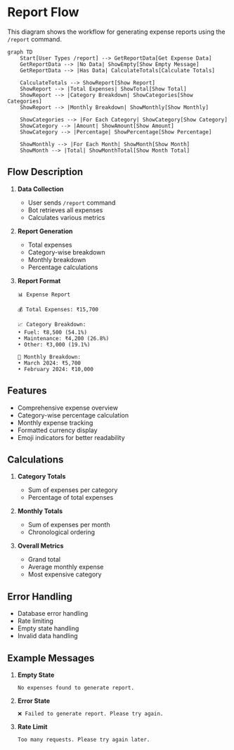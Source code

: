 # Report Flow

This diagram shows the workflow for generating expense reports using the `/report` command.

```mermaid
graph TD
    Start[User Types /report] --> GetReportData[Get Expense Data]
    GetReportData --> |No Data| ShowEmpty[Show Empty Message]
    GetReportData --> |Has Data| CalculateTotals[Calculate Totals]
    
    CalculateTotals --> ShowReport[Show Report]
    ShowReport --> |Total Expenses| ShowTotal[Show Total]
    ShowReport --> |Category Breakdown| ShowCategories[Show Categories]
    ShowReport --> |Monthly Breakdown| ShowMonthly[Show Monthly]
    
    ShowCategories --> |For Each Category| ShowCategory[Show Category]
    ShowCategory --> |Amount| ShowAmount[Show Amount]
    ShowCategory --> |Percentage| ShowPercentage[Show Percentage]
    
    ShowMonthly --> |For Each Month| ShowMonth[Show Month]
    ShowMonth --> |Total| ShowMonthTotal[Show Month Total]
```

## Flow Description

1. **Data Collection**
   - User sends `/report` command
   - Bot retrieves all expenses
   - Calculates various metrics

2. **Report Generation**
   - Total expenses
   - Category-wise breakdown
   - Monthly breakdown
   - Percentage calculations

3. **Report Format**
   ```
   📊 Expense Report

   💰 Total Expenses: ₹15,700

   📈 Category Breakdown:
   • Fuel: ₹8,500 (54.1%)
   • Maintenance: ₹4,200 (26.8%)
   • Other: ₹3,000 (19.1%)

   📅 Monthly Breakdown:
   • March 2024: ₹5,700
   • February 2024: ₹10,000
   ```

## Features

- Comprehensive expense overview
- Category-wise percentage calculation
- Monthly expense tracking
- Formatted currency display
- Emoji indicators for better readability

## Calculations

1. **Category Totals**
   - Sum of expenses per category
   - Percentage of total expenses

2. **Monthly Totals**
   - Sum of expenses per month
   - Chronological ordering

3. **Overall Metrics**
   - Grand total
   - Average monthly expense
   - Most expensive category

## Error Handling

- Database error handling
- Rate limiting
- Empty state handling
- Invalid data handling

## Example Messages

1. **Empty State**
   ```
   No expenses found to generate report.
   ```

2. **Error State**
   ```
   ❌ Failed to generate report. Please try again.
   ```

3. **Rate Limit**
   ```
   Too many requests. Please try again later.
   ``` 